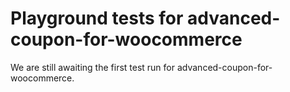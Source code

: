 # Playground tests for advanced-coupon-for-woocommerce
We are still awaiting the first test run for advanced-coupon-for-woocommerce.
